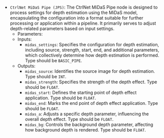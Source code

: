 - `CtrlNet MiDaS Pipe (JPS)`: The CtrlNet MiDaS Pipe node is designed to process settings for depth estimation using the MiDaS model, encapsulating the configuration into a format suitable for further processing or application within a pipeline. It primarily serves to adjust depth-related parameters based on input settings.
    - Parameters:
    - Inputs:
        - `midas_settings`: Specifies the configuration for depth estimation, including source, strength, start, end, and additional parameters, which collectively determine how depth estimation is performed. Type should be `BASIC_PIPE`.
    - Outputs:
        - `midas_source`: Identifies the source image for depth estimation. Type should be `INT`.
        - `midas_strength`: Specifies the strength of the depth effect. Type should be `FLOAT`.
        - `midas_start`: Defines the starting point of depth effect application. Type should be `FLOAT`.
        - `midas_end`: Marks the end point of depth effect application. Type should be `FLOAT`.
        - `midas_a`: Adjusts a specific depth parameter, influencing the overall depth effect. Type should be `FLOAT`.
        - `midas_bg`: Controls the background depth parameter, affecting how background depth is rendered. Type should be `FLOAT`.

